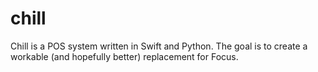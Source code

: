 # chill
Chill is a POS system written in Swift and Python. The goal is to create a workable (and hopefully better) replacement for Focus.
